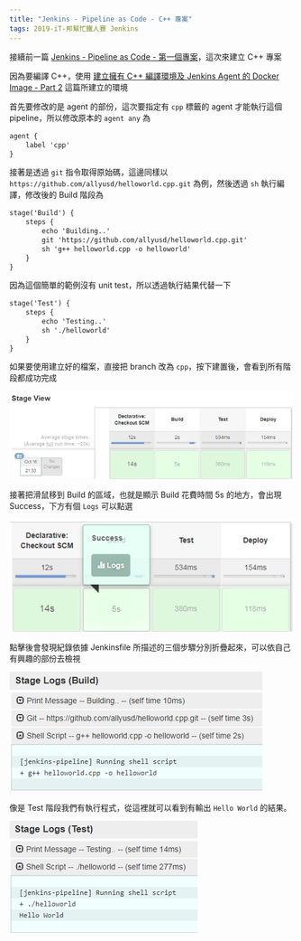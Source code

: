 ```yaml
---
title: "Jenkins - Pipeline as Code - C++ 專案"
tags: 2019-iT-邦幫忙鐵人賽 Jenkins
---
```


接續前一篇 [Jenkins - Pipeline as Code - 第一個專案](https://twblog.hongjianching.com/2018/10/15/jenkins-pipeline-as-code-first-project/)，這次來建立 C++ 專案

因為要編譯 C++，使用 [建立擁有 C++ 編譯環境及 Jenkins Agent 的 Docker Image - Part 2](https://twblog.hongjianching.com/2018/10/13/create-cpp-compiler-with-jenkins-agent-docker-image-part-2/) 這篇所建立的環境

首先要修改的是 agent 的部份，這次要指定有 `cpp` 標籤的 agent 才能執行這個 pipeline，所以修改原本的 `agent any` 為

```
agent {
    label 'cpp'
}
```

接著是透過 `git` 指令取得原始碼，這邊同樣以 `https://github.com/allyusd/helloworld.cpp.git` 為例，然後透過 `sh` 執行編譯，修改後的 Build 階段為

```
stage('Build') {
    steps {
        echo 'Building..'
        git 'https://github.com/allyusd/helloworld.cpp.git'
        sh 'g++ helloworld.cpp -o helloworld'
    }
}
```

因為這個簡單的範例沒有 unit test，所以透過執行結果代替一下

```
stage('Test') {
    steps {
        echo 'Testing..'
        sh './helloworld'
    }
}
```

如果要使用建立好的檔案，直接把 branch 改為 `cpp`，按下建置後，會看到所有階段都成功完成

![](/assets/images/2018-10-16-jenkins-pipeline-as-code-cpp-project/2018-10-16_22-00-34.png)

接著把滑鼠移到 Build 的區域，也就是顯示 Build 花費時間 5s 的地方，會出現 Success，下方有個 `Logs` 可以點選

![](/assets/images/2018-10-16-jenkins-pipeline-as-code-cpp-project/2018-10-16_22-04-33.png)

點擊後會發現紀錄依據 Jenkinsfile 所描述的三個步驟分別折疊起來，可以依自己有興趣的部份去檢視

![](/assets/images/2018-10-16-jenkins-pipeline-as-code-cpp-project/2018-10-16_22-06-02.png)

像是 Test 階段我們有執行程式，從這裡就可以看到有輸出 `Hello World` 的結果。

![](/assets/images/2018-10-16-jenkins-pipeline-as-code-cpp-project/2018-10-16_22-08-08.png)
